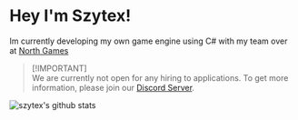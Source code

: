 # Hey I'm Szytex!
Im currently developing my own game engine using C# with my team over at [North Games](https://github.com/North-Games)

> [!IMPORTANT]\
> We are currently not open for any hiring to applications.
> To get more information, please join our [Discord Server](https:://discord.com/invite/KVTeFRUdnb).

![szytex's github stats](https://github-readme-stats.vercel.app/api?username=szytex&show_icons=true&theme=dracula)
